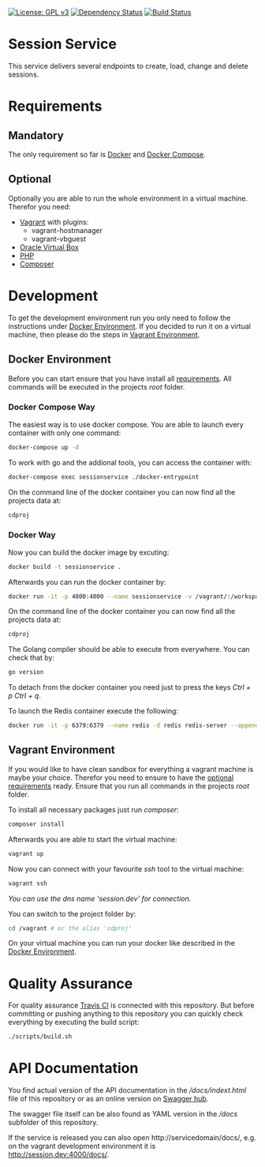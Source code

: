 [![License: GPL v3](https://img.shields.io/badge/License-GPL%20v3-blue.svg)](https://www.gnu.org/licenses/gpl-3.0) [![Dependency Status](https://www.versioneye.com/user/projects/591d7054d83ae5005cde5b7d/badge.svg?style=flat-square)](https://www.versioneye.com/user/projects/591d7054d83ae5005cde5b7d) [![Build Status](https://travis-ci.org/rebel-l/sessionservice.svg?branch=develop)](https://travis-ci.org/rebel-l/sessionservice)

# Session Service
This service delivers several endpoints to create, load, change and delete sessions.

# Requirements
## <a name="reqman"></a>Mandatory
The only requirement so far is [Docker](https://www.docker.com/) and [Docker Compose](https://docs.docker.com/compose/). 

## <a name="reqopt"></a>Optional
Optionally you are able to run the whole environment in a virtual machine. Therefor you need:
* [Vagrant](https://www.vagrantup.com/) with plugins:
	* vagrant-hostmanager
	* vagrant-vbguest
* [Oracle Virtual Box](https://www.virtualbox.org/)
* [PHP](http://www.php.net/)
* [Composer](https://getcomposer.org/)  

# Development
To get the development environment run you only need to follow the instructions under [Docker Environment](#dockerenv).
If you decided to run it on a virtual machine, then please do the steps in [Vagrant Environment](#vagrantenv). 

## <a name="dockerenv"></a>Docker Environment
Before you can start ensure that you have install all [requirements](#reqman). All 
commands will be executed in the projects _root_ folder.

### Docker Compose Way
The easiest way is to use docker compose. You are able to launch every container with only one command:
```bash
docker-compose up -d
```

To work with go and the addional tools, you can access the container with:
```bash
docker-compose exec sessionservice ./docker-entrypoint
```

On the command line of the docker container you can now find all the projects data at:
```bash
cdproj
```

### Docker Way
Now you can build the docker image by excuting:
```bash
docker build -t sessionservice .
```

Afterwards you can run the docker container by:
```bash
docker run -it -p 4000:4000 --name sessionservice -v /vagrant/:/workspace/src/github.com/rebel-l/sessionservice sessionservice
```

On the command line of the docker container you can now find all the projects data at:
```bash
cdproj
```

The Golang compiler should be able to execute from everywhere. You can check that by:
```bash
go version
``` 

To detach from the docker container you need just to press the keys _Ctrl + p Ctrl + q_.

To launch the Redis container execute the following:
```bash
docker run -it -p 6379:6379 --name redis -d redis redis-server --appendonly yes
```

## <a name="vagrantenv"></a>Vagrant Environment 
If you would like to have clean sandbox for everything a vagrant machine is maybe your choice. 
Therefor you need to ensure to have the [optional requirements](#regopt) ready. Ensure that you
run all commands in the projects _root_ folder.

To install all necessary packages just run _composer_:
```bash
composer install
```

Afterwards you are able to start the virtual machine:
```bash
vagrant up
```

Now you can connect with your favourite _ssh_ tool to the virtual machine:
```bash
vagrant ssh
```
_You can use the dns name 'session.dev' for connection_.

You can switch to the project folder by:
```bash
cd /vagrant # or the alias 'cdproj'
```

On your virtual machine you can run your docker like described in the [Docker Environment](#dockerenv).

# Quality Assurance
For quality assurance [Travis CI](https://travis-ci.org) is connected with this repository. But before committing or 
pushing anything to this repository you can quickly check everything by executing the build script:
```bash
./scripts/build.sh
```

# API Documentation
You find actual version of the API documentation in the _/docs/indext.html_ file of this repository or as an online 
version on [Swagger hub](https://app.swaggerhub.com/apis/rebel-l/SessionService).

The swagger file itself can be also found as YAML version in the _/docs_ subfolder of this repository.

If the service is released you can also open http://servicedomain/docs/, e.g. on the vagrant development environment it is
http://session.dev:4000/docs/. 